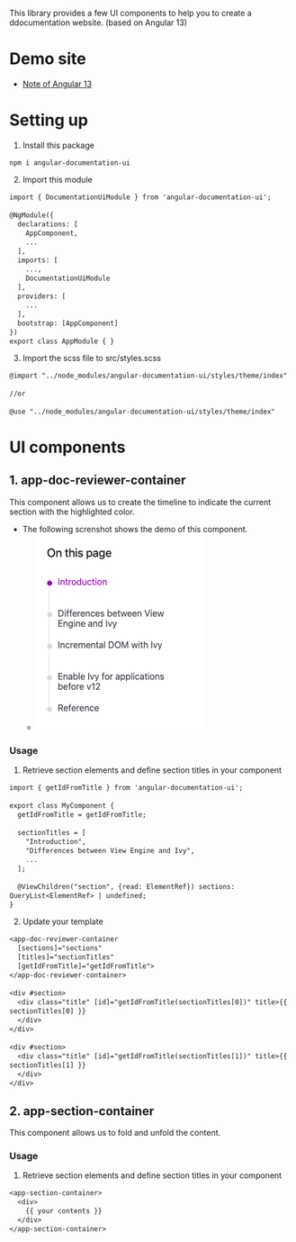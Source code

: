 This library provides a few UI components to help you to create a ddocumentation website. (based on Angular 13)

# Demo site
* [Note of Angular 13](https://profound-kangaroo-9db0c6.netlify.app/#/home)

# Setting up
1. Install this package
```
npm i angular-documentation-ui
```

2. Import this module
```
import { DocumentationUiModule } from 'angular-documentation-ui';

@NgModule({
  declarations: [
    AppComponent,
    ...
  ],
  imports: [
    ...,
    DocumentationUiModule
  ],
  providers: [
    ...
  ],
  bootstrap: [AppComponent]
})
export class AppModule { }
```

3. Import the scss file to src/styles.scss
```
@import "../node_modules/angular-documentation-ui/styles/theme/index"

//or

@use "../node_modules/angular-documentation-ui/styles/theme/index"
```

# UI components
## 1. app-doc-reviewer-container
This component allows us to create the timeline to indicate the current section with the highlighted color.

* The following screnshot shows the demo of this component.
  * ![demo](https://raw.githubusercontent.com/JenHsuan/angular-13-feature/main/src/assets/image/doc-reviewer-demo.png)

### Usage

1. Retrieve section elements and define section titles in your component
```
import { getIdFromTitle } from 'angular-documentation-ui';

export class MyComponent {
  getIdFromTitle = getIdFromTitle;
  
  sectionTitles = [
    "Introduction",
    "Differences between View Engine and Ivy",
    ...
  ];
  
  @ViewChildren("section", {read: ElementRef}) sections: QueryList<ElementRef> | undefined;
}

``` 

2. Update your template
```
<app-doc-reviewer-container
  [sections]="sections"
  [titles]="sectionTitles"
  [getIdFromTitle]="getIdFromTitle">
</app-doc-reviewer-container>

<div #section>
  <div class="title" [id]="getIdFromTitle(sectionTitles[0])" title>{{ sectionTitles[0] }}
  </div>  
</div>

<div #section>
  <div class="title" [id]="getIdFromTitle(sectionTitles[1])" title>{{ sectionTitles[1] }}
  </div>
</div>
```

## 2. app-section-container
This component allows us to fold and unfold the content.

### Usage

1. Retrieve section elements and define section titles in your component
```
<app-section-container>
  <div>
    {{ your contents }}
  </div>
</app-section-container>

``` 